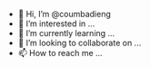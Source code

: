 - 👋 Hi, I’m @coumbadieng
- 👀 I’m interested in ...
- 🌱 I’m currently learning ...
- 💞️ I’m looking to collaborate on ...
- 📫 How to reach me ...

<!---
coumbadieng/coumbadieng is a ✨ special ✨ repository because its `README.md` (this file) appears on your GitHub profile.
You can click the Preview link to take a look at your changes.
--->
